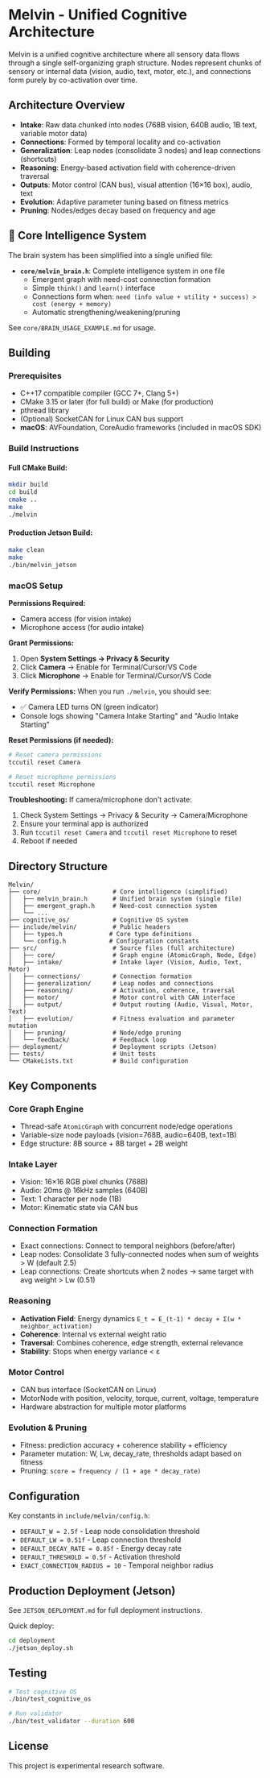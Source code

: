 # Melvin - Unified Cognitive Architecture

Melvin is a unified cognitive architecture where all sensory data flows through a single self-organizing graph structure. Nodes represent chunks of sensory or internal data (vision, audio, text, motor, etc.), and connections form purely by co-activation over time.

## Architecture Overview

- **Intake**: Raw data chunked into nodes (768B vision, 640B audio, 1B text, variable motor data)
- **Connections**: Formed by temporal locality and co-activation
- **Generalization**: Leap nodes (consolidate 3 nodes) and leap connections (shortcuts)
- **Reasoning**: Energy-based activation field with coherence-driven traversal
- **Outputs**: Motor control (CAN bus), visual attention (16×16 box), audio, text
- **Evolution**: Adaptive parameter tuning based on fitness metrics
- **Pruning**: Nodes/edges decay based on frequency and age

## 🧠 Core Intelligence System

The brain system has been simplified into a single unified file:

- **`core/melvin_brain.h`**: Complete intelligence system in one file
  - Emergent graph with need-cost connection formation
  - Simple `think()` and `learn()` interface
  - Connections form when: `need (info value + utility + success) > cost (energy + memory)`
  - Automatic strengthening/weakening/pruning

See `core/BRAIN_USAGE_EXAMPLE.md` for usage.

## Building

### Prerequisites

- C++17 compatible compiler (GCC 7+, Clang 5+)
- CMake 3.15 or later (for full build) or Make (for production)
- pthread library
- (Optional) SocketCAN for Linux CAN bus support
- **macOS**: AVFoundation, CoreAudio frameworks (included in macOS SDK)

### Build Instructions

#### Full CMake Build:
```bash
mkdir build
cd build
cmake ..
make
./melvin
```

#### Production Jetson Build:
```bash
make clean
make
./bin/melvin_jetson
```

### macOS Setup

**Permissions Required:**
- Camera access (for vision intake)
- Microphone access (for audio intake)

**Grant Permissions:**
1. Open **System Settings → Privacy & Security**
2. Click **Camera** → Enable for Terminal/Cursor/VS Code
3. Click **Microphone** → Enable for Terminal/Cursor/VS Code

**Verify Permissions:**
When you run `./melvin`, you should see:
- ✅ Camera LED turns ON (green indicator)
- Console logs showing "Camera Intake Starting" and "Audio Intake Starting"

**Reset Permissions (if needed):**
```bash
# Reset camera permissions
tccutil reset Camera

# Reset microphone permissions
tccutil reset Microphone
```

**Troubleshooting:**
If camera/microphone don't activate:
1. Check System Settings → Privacy & Security → Camera/Microphone
2. Ensure your terminal app is authorized
3. Run `tccutil reset Camera` and `tccutil reset Microphone` to reset
4. Reboot if needed

## Directory Structure

```
Melvin/
├── core/                    # Core intelligence (simplified)
│   ├── melvin_brain.h       # Unified brain system (single file)
│   ├── emergent_graph.h     # Need-cost connection system
│   └── ...
├── cognitive_os/            # Cognitive OS system
├── include/melvin/          # Public headers
│   ├── types.h             # Core type definitions
│   └── config.h            # Configuration constants
├── src/                     # Source files (full architecture)
│   ├── core/                # Graph engine (AtomicGraph, Node, Edge)
│   ├── intake/              # Intake layer (Vision, Audio, Text, Motor)
│   ├── connections/         # Connection formation
│   ├── generalization/      # Leap nodes and connections
│   ├── reasoning/           # Activation, coherence, traversal
│   ├── motor/               # Motor control with CAN interface
│   ├── output/              # Output routing (Audio, Visual, Motor, Text)
│   ├── evolution/           # Fitness evaluation and parameter mutation
│   ├── pruning/             # Node/edge pruning
│   └── feedback/            # Feedback loop
├── deployment/              # Deployment scripts (Jetson)
├── tests/                   # Unit tests
└── CMakeLists.txt           # Build configuration
```

## Key Components

### Core Graph Engine
- Thread-safe `AtomicGraph` with concurrent node/edge operations
- Variable-size node payloads (vision=768B, audio=640B, text=1B)
- Edge structure: 8B source + 8B target + 2B weight

### Intake Layer
- Vision: 16×16 RGB pixel chunks (768B)
- Audio: 20ms @ 16kHz samples (640B)
- Text: 1 character per node (1B)
- Motor: Kinematic state via CAN bus

### Connection Formation
- Exact connections: Connect to temporal neighbors (before/after)
- Leap nodes: Consolidate 3 fully-connected nodes when sum of weights > W (default 2.5)
- Leap connections: Create shortcuts when 2 nodes → same target with avg weight > Lw (0.51)

### Reasoning
- **Activation Field**: Energy dynamics `E_t = E_(t-1) * decay + Σ(w * neighbor_activation)`
- **Coherence**: Internal vs external weight ratio
- **Traversal**: Combines coherence, edge strength, external relevance
- **Stability**: Stops when energy variance < ε

### Motor Control
- CAN bus interface (SocketCAN on Linux)
- MotorNode with position, velocity, torque, current, voltage, temperature
- Hardware abstraction for multiple motor platforms

### Evolution & Pruning
- Fitness: prediction accuracy + coherence stability + efficiency
- Parameter mutation: W, Lw, decay_rate, thresholds adapt based on fitness
- Pruning: `score = frequency / (1 + age * decay_rate)`

## Configuration

Key constants in `include/melvin/config.h`:
- `DEFAULT_W = 2.5f` - Leap node consolidation threshold
- `DEFAULT_LW = 0.51f` - Leap connection threshold
- `DEFAULT_DECAY_RATE = 0.85f` - Energy decay rate
- `DEFAULT_THRESHOLD = 0.5f` - Activation threshold
- `EXACT_CONNECTION_RADIUS = 10` - Temporal neighbor radius

## Production Deployment (Jetson)

See `JETSON_DEPLOYMENT.md` for full deployment instructions.

Quick deploy:
```bash
cd deployment
./jetson_deploy.sh
```

## Testing

```bash
# Test cognitive OS
./bin/test_cognitive_os

# Run validator
./bin/test_validator --duration 600
```

## License

This project is experimental research software.
